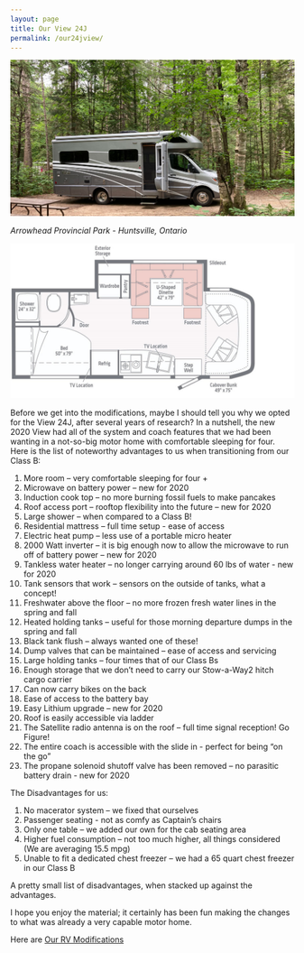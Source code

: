 ```yaml
---
layout: page
title: Our View 24J
permalink: /our24jview/
---
```


<img src="/assets/OurViewweb.jpg"/>

<i>Arrowhead Provincial Park - Huntsville, Ontario</i>

<img src="/assets/webfloorplan.jpg"/>

Before we get into the modifications, maybe I should tell you why we opted for the View 24J, after several years of research?  In a nutshell, the new 2020 View had all of the system and coach features that we had been wanting in a not-so-big motor home with comfortable sleeping for four.  Here is the list of noteworthy advantages to us when transitioning from our Class B:

1.	More room – very comfortable sleeping for four +
2.	Microwave on battery power – new for 2020
3.	Induction cook top – no more burning fossil fuels to make pancakes
4.	Roof access port – rooftop flexibility into the future – new for 2020
5.	Large shower – when compared to a Class B!
6.	Residential mattress – full time setup - ease of access
7.	Electric heat pump – less use of a portable micro heater
8.	2000 Watt inverter – it is big enough now to allow the microwave to run off of battery power – new for 2020
9.	Tankless water heater – no longer carrying around 60 lbs of water - new for 2020
10.	Tank sensors that work – sensors on the outside of tanks, what a concept!
11.	Freshwater above the floor – no more frozen fresh water lines in the spring and fall
12.	Heated holding tanks – useful for those morning departure dumps in the spring and fall
13.	Black tank flush – always wanted one of these!
14.	Dump valves that can be maintained – ease of access and servicing
15.	Large holding tanks – four times that of our Class Bs
16.	Enough storage that we don’t need to carry our Stow-a-Way2 hitch cargo carrier
17.	Can now carry bikes on the back
18.	Ease of access to the battery bay
19.	Easy Lithium upgrade – new for 2020
20.	Roof is easily accessible via ladder
21.	The Satellite radio antenna is on the roof – full time signal reception!  Go Figure!
22.	The entire coach is accessible with the slide in - perfect for being “on the go”
23.	The propane solenoid shutoff valve has been removed – no parasitic battery drain -  new for 2020

The Disadvantages for us:

1.	No macerator system – we fixed that ourselves
2.	Passenger seating - not as comfy as Captain’s chairs
3.	Only one table – we added our own for the cab seating area
4.	Higher fuel consumption – not too much higher, all things considered (We are averaging 15.5 mpg)
5.	Unable to fit a dedicated chest freezer – we had a 65 quart chest freezer in our Class B

A pretty small list of disadvantages, when stacked up against the advantages.  

I hope you enjoy the material; it certainly has been fun making the changes to what was already a very capable motor home.

Here are [Our RV Modifications](/ourmods/)


